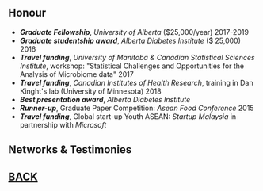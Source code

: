 ## Honour
- **_Graduate Fellowship_**, _University of Alberta_ ($25,000/year)	2017-2019
- **_Graduate studentship award_**, _Alberta Diabetes Institute_ ($ 25,000)	2016
- **_Travel funding_**, _University of Manitoba & Canadian Statistical Sciences Institute_, workshop: "Statistical Challenges and Opportunities for the Analysis of Microbiome data" 2017
- **_Travel funding_**, _Canadian Institutes of Health Research_, training in Dan Kinght's lab (University of Minnesota)  2018
- **_Best presentation award_**, _Alberta Diabetes Institute_
- **_Runner-up_**, Graduate Paper Competition: _Asean Food Conference_ 2015
- **_Travel funding_**, Global  start-up Youth ASEAN: _Startup Malaysia_ in partnership with _Microsoft_
                     
## Networks & Testimonies




## [BACK](https://biokhoi.github.io/)
